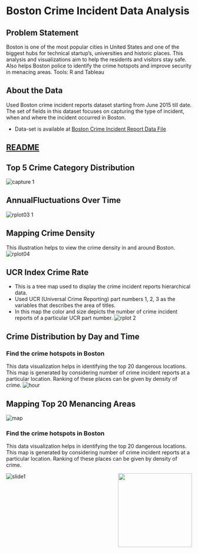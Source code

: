 # Boston Crime Incident Data Analysis
## Problem Statement
Boston is one of the most popular cities in United States and one of the biggest hubs for technical startup’s, universities and historic places. This analysis and visualizations aim to help the residents and visitors stay safe. Also helps Boston police to identify the crime hotspots and improve security in menacing areas. 
Tools: R and Tableau

## About the Data
Used Boston crime incident reports dataset starting from June 2015 till date. The set of fields in this dataset focuses on capturing the type of incident, when and where the incident occurred in Boston.
* Data-set is available at [Boston Crime Incident Report Data File](https://data.boston.gov/dataset/crime-incident-reports-august-2015-to-date-source-new-system/resource/12cb3883-56f5-47de-afa5-3b1cf61b257b)

## <a href="https://github.com/Uppalapa/Dataanalysis-using-Python-Projects/tree/master/midterm"> README</a>
## Top 5 Crime Category Distribution
![capture 1](https://user-images.githubusercontent.com/25045759/38223091-fdba7dc0-36b6-11e8-8003-1cfdf7f4e3e1.PNG)
## AnnualFluctuations Over Time
![rplot03 1](https://user-images.githubusercontent.com/25045759/38223095-fdfe12c4-36b6-11e8-9087-ffa130e8a409.png)
## Mapping Crime Density
This illustration helps to view the crime density in and around Boston. 
![rplot04](https://user-images.githubusercontent.com/25045759/38223097-fe0dc11a-36b6-11e8-80d6-c0d6a2344f55.png)

## UCR Index Crime Rate
* This is a tree map used to display the crime incident reports hierarchical data.
* Used UCR (Universal Crime Reporting) part numbers 1, 2, 3 as the variables that describes the area of titles.
* In this map the color and size depicts the number of crime incident reports of a particular UCR part number.
![rplot 2](https://user-images.githubusercontent.com/25045759/38223094-fde9bc98-36b6-11e8-9226-9e3a3a6b4be4.png)

## Crime Distribution by Day and Time
### Find the crime hotspots in Boston
This data visualization helps in identifying the top 20 dangerous locations. This map is generated by considering number of crime incident reports at a particular location. Ranking of these places can be given by density of crime.
![hour](https://user-images.githubusercontent.com/25045759/38223092-fdc972e4-36b6-11e8-807c-176d22e0fc6d.png)

## Mapping Top 20 Menancing Areas
![map](https://user-images.githubusercontent.com/25045759/38223093-fddcb3b8-36b6-11e8-8866-0d6416a18405.png)
### Find the crime hotspots in Boston
This data visualization helps in identifying the top 20 dangerous locations. This map is generated by considering number of crime incident reports at a particular location. Ranking of these places can be given by density of crime.


<img src="https://user-images.githubusercontent.com/25045759/29498165-5bb578f2-85c4-11e7-98d1-6e24552f34d9.png" width="200" height="200" align="right" />









![slide1](https://user-images.githubusercontent.com/25045759/38223099-fe1be254-36b6-11e8-9aad-53951c4b1d82.JPG)
